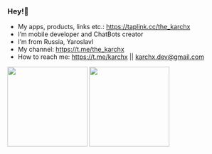 ### Hey!👋

- My apps, products, links etc.: https://taplink.cc/the_karchx
- I’m mobile developer and ChatBots creator
- I’m from Russia, Yaroslavl
- My channel: https://t.me/the_karchx
- How to reach me: https://t.me/karchx || karchx.dev@gmail.com

<a href="https://t.me/the_karchx"><img src="https://user-images.githubusercontent.com/62261985/145388443-1ad58071-8b60-471c-b4f2-984051043829.png" height="180" /></a>
<a href="https://github.com/karchx"><img src="https://github-readme-stats.vercel.app/api?username=karchx&count_private=true" height="180" /></a>
